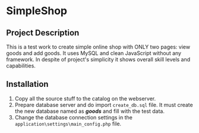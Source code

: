 # SimpleShop

## Project Description

This is a test work to create simple online shop with ONLY two pages: view goods and add goods.
It uses MySQL and clean JavaScript without any framework.
In despite of project's simplicity it shows overall skill levels and capabilities. 

## Installation

1. Copy all the source stuff to the catalog on the webserver.
2. Prepare database server and do import ```create_db.sql``` file. It must create the new database named 
as ***goods*** and fill with the test data.
3. Change the database connection settings in the ```application\settings\main_config.php``` file.
